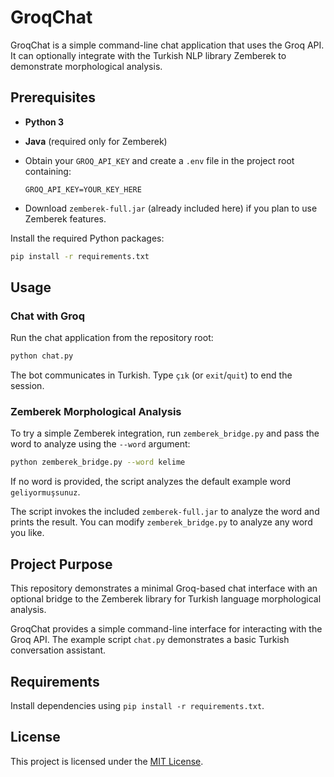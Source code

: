 # GroqChat

GroqChat is a simple command-line chat application that uses the Groq API. It can optionally integrate with the Turkish NLP library Zemberek to demonstrate morphological analysis.

## Prerequisites

- **Python 3**
- **Java** (required only for Zemberek)
- Obtain your `GROQ_API_KEY` and create a `.env` file in the project root containing:

  ```
  GROQ_API_KEY=YOUR_KEY_HERE
  ```
- Download `zemberek-full.jar` (already included here) if you plan to use Zemberek features.

Install the required Python packages:

```bash
pip install -r requirements.txt
```

## Usage

### Chat with Groq

Run the chat application from the repository root:

```bash
python chat.py
```

The bot communicates in Turkish. Type `çık` (or `exit`/`quit`) to end the session.

### Zemberek Morphological Analysis

To try a simple Zemberek integration, run `zemberek_bridge.py` and pass the word
to analyze using the `--word` argument:

```bash
python zemberek_bridge.py --word kelime
```

If no word is provided, the script analyzes the default example word
`geliyormuşsunuz`.

The script invokes the included `zemberek-full.jar` to analyze the word and prints the result. You can modify `zemberek_bridge.py` to analyze any word you like.

## Project Purpose

This repository demonstrates a minimal Groq-based chat interface with an optional bridge to the Zemberek library for Turkish language morphological analysis.


GroqChat provides a simple command-line interface for interacting with the Groq API. The example script `chat.py` demonstrates a basic Turkish conversation assistant.

## Requirements

Install dependencies using `pip install -r requirements.txt`.

## License

This project is licensed under the [MIT License](LICENSE).


